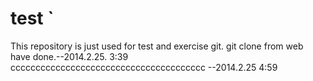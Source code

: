 test
`
====

This repository is just used for test and exercise git.
git clone from web have done.--2014.2.25. 3:39
ccccccccccccccccccccccccccccccccccccccc               --2014.2.25 4:59
